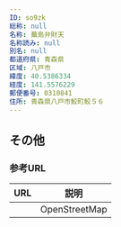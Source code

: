 ```yaml
---
ID: so9zk
総称: null
名称: 蕪島弁財天
名称読み: null
別名: null
都道府県: 青森県
区域: 八戸市
緯度: 40.5386334
経度: 141.5576229
郵便番号: 0310841
住所: 青森県八戸市鮫町鮫５６
---
```


## その他

### 参考URL

| URL | 説明          |
| --- | ------------- |
|     | OpenStreetMap |

